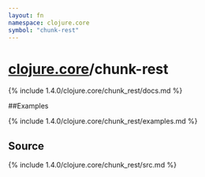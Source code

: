```yaml
---
layout: fn
namespace: clojure.core
symbol: "chunk-rest"
---
```


# [clojure.core](../)/chunk-rest

{% include 1.4.0/clojure.core/chunk_rest/docs.md %}

##Examples

{% include 1.4.0/clojure.core/chunk_rest/examples.md %}
## Source
{% include 1.4.0/clojure.core/chunk_rest/src.md %}

